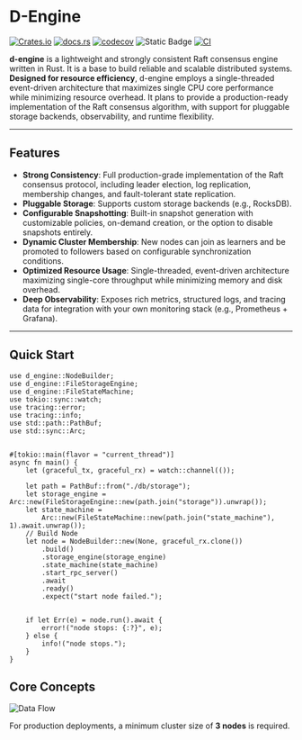 # D-Engine

[![Crates.io](https://img.shields.io/crates/v/d-engine.svg)](https://crates.io/crates/d-engine)
[![docs.rs](https://docs.rs/d-engine/badge.svg)](https://docs.rs/d-engine)
[![codecov](https://codecov.io/gh/deventlab/d-engine/graph/badge.svg?token=K3BEDM45V8)](https://codecov.io/gh/deventlab/d-engine)
![Static Badge](https://img.shields.io/badge/license-MIT%20%7C%20Apache--2.0-blue)
[![CI](https://github.com/deventlab/d-engine/actions/workflows/ci.yml/badge.svg)](https://github.com/deventlab/d-engine/actions/workflows/ci.yml)

**d-engine** is a lightweight and strongly consistent Raft consensus engine written in Rust. It is a base to build reliable and scalable distributed systems. **Designed for resource efficiency**, d-engine employs a single-threaded event-driven architecture that maximizes single CPU core performance while minimizing resource overhead. It plans to provide a production-ready implementation of the Raft consensus algorithm, with support for pluggable storage backends, observability, and runtime flexibility.

---

## Features

- **Strong Consistency**: Full production-grade implementation of the Raft consensus protocol, including leader election, log replication, membership changes, and fault-tolerant state replication.
- **Pluggable Storage**: Supports custom storage backends (e.g., RocksDB).
- **Configurable Snapshotting**: Built-in snapshot generation with customizable policies, on-demand creation, or the option to disable snapshots entirely.
- **Dynamic Cluster Membership**: New nodes can join as learners and be promoted to followers based on configurable synchronization conditions.
- **Optimized Resource Usage**: Single-threaded, event-driven architecture maximizing single-core throughput while minimizing memory and disk overhead.
- **Deep Observability**: Exposes rich metrics, structured logs, and tracing data for integration with your own monitoring stack (e.g., Prometheus + Grafana).

---

## Quick Start

```no_run
use d_engine::NodeBuilder;
use d_engine::FileStorageEngine;
use d_engine::FileStateMachine;
use tokio::sync::watch;
use tracing::error;
use tracing::info;
use std::path::PathBuf;
use std::sync::Arc;


#[tokio::main(flavor = "current_thread")]
async fn main() {
    let (graceful_tx, graceful_rx) = watch::channel(());

    let path = PathBuf::from("./db/storage");
    let storage_engine = Arc::new(FileStorageEngine::new(path.join("storage")).unwrap());
    let state_machine =
        Arc::new(FileStateMachine::new(path.join("state_machine"), 1).await.unwrap());
    // Build Node
    let node = NodeBuilder::new(None, graceful_rx.clone())
        .build()
        .storage_engine(storage_engine)
        .state_machine(state_machine)
        .start_rpc_server()
        .await
        .ready()
        .expect("start node failed.");


    if let Err(e) = node.run().await {
        error!("node stops: {:?}", e);
    } else {
        info!("node stops.");
    }
}
```

## Core Concepts

![Data Flow](https://www.mermaidchart.com/raw/67aa2040-9292-4aed-b5cd-44621245f1c4?theme=light&version=v0.1&format=svg)

For production deployments, a minimum cluster size of **3 nodes** is required.
